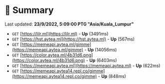 # 📖 Summary
Last updated: **23/9/2022, 5:09:00 PTG "Asia/Kuala_Lumpur"**

- `GET` [https://lilr.ml](https://lilr.ml) - **Up** (3491ms)
- `GET` [https://hst.aytea.ml](https://hst.aytea.ml) - **Up** (567ms)
- `GET` [https://memeapi.aytea.ml/gimme](https://memeapi.aytea.ml/gimme) - **Up** (14056ms)
- `GET` [https://color.aytea.ml/4b31d6.png](https://color.aytea.ml/4b31d6.png) - **Up** (6403ms)
- `GET` [https://memeapi.aytea.ml](https://memeapi.aytea.ml) - **Up** (622ms)
- `GET` [https://memeapi.aytea14.repl.co/gimme](https://memeapi.aytea14.repl.co/gimme) - **Up** (848ms)
